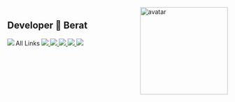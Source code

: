 <img align="right" alt="avatar" width="200" src="https://i.ibb.co/VvTMF5Z/The-Berat-Dog-loving-a-human-in-2077-ce499163-bbc7-4870-b6ab-cba38fffe841-1.png"> 

## Developer 👋  Berat
<tr> 
           All Links
 </tr>
<tr>
<td><a href="https://createapps.com.tr">
<img src="https://img.shields.io/badge/CreateApps-100000?style=for-the-badge&logo=c&logoColor=white">
  </a> </tr>
  <tr>
      <td><a href="https://blogla.co">
<img src="https://img.shields.io/badge/BlogLa!-100000?style=for-the-badge&logo=blogger&logoColor=white">
</a>
<td><a href="https://instagram.com/theberatzz">
<img src="https://img.shields.io/badge/Instagram-E4405F?style=for-the-badge&logo=instagram&logoColor=white">
</a> 
<td><a href="https://github.com/TheBeratzZ">
<img src="https://img.shields.io/badge/GitHub-100000?style=for-the-badge&logo=github&logoColor=white">
  </a> </tr>
  <tr>
<td><a href="mailto: muhammedberatonly@gmail.com">
<img src="https://img.shields.io/badge/Gmail-D14836?style=for-the-badge&logo=gmail&logoColor=white">
</a>
  </tr>
</table>
<img align="left" src="https://github-readme-stats.vercel.app/api?username=TheBeratzZ&theme=blue-green">

